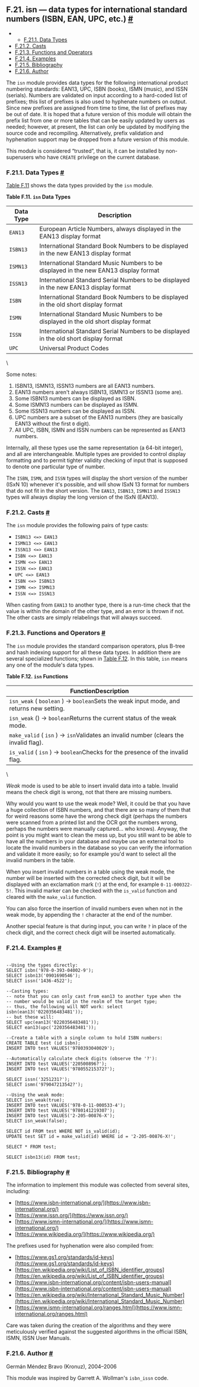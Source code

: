 ## F.21. isn — data types for international standard numbers (ISBN, EAN, UPC, etc.) [#](#ISN)

* *   [F.21.1. Data Types](isn#ISN-DATA-TYPES)
* [F.21.2. Casts](isn#ISN-CASTS)
* [F.21.3. Functions and Operators](isn#ISN-FUNCS-OPS)
* [F.21.4. Examples](isn#ISN-EXAMPLES)
* [F.21.5. Bibliography](isn#ISN-BIBLIOGRAPHY)
* [F.21.6. Author](isn#ISN-AUTHOR)

The `isn` module provides data types for the following international product numbering standards: EAN13, UPC, ISBN (books), ISMN (music), and ISSN (serials). Numbers are validated on input according to a hard-coded list of prefixes; this list of prefixes is also used to hyphenate numbers on output. Since new prefixes are assigned from time to time, the list of prefixes may be out of date. It is hoped that a future version of this module will obtain the prefix list from one or more tables that can be easily updated by users as needed; however, at present, the list can only be updated by modifying the source code and recompiling. Alternatively, prefix validation and hyphenation support may be dropped from a future version of this module.

This module is considered “trusted”, that is, it can be installed by non-superusers who have `CREATE` privilege on the current database.

### F.21.1. Data Types [#](#ISN-DATA-TYPES)

[Table F.11](isn#ISN-DATATYPES "Table F.11. isn Data Types") shows the data types provided by the `isn` module.

**Table F.11. `isn` Data Types**

| Data Type | Description                                                                           |
| --------- | ------------------------------------------------------------------------------------- |
| `EAN13`   | European Article Numbers, always displayed in the EAN13 display format                |
| `ISBN13`  | International Standard Book Numbers to be displayed in the new EAN13 display format   |
| `ISMN13`  | International Standard Music Numbers to be displayed in the new EAN13 display format  |
| `ISSN13`  | International Standard Serial Numbers to be displayed in the new EAN13 display format |
| `ISBN`    | International Standard Book Numbers to be displayed in the old short display format   |
| `ISMN`    | International Standard Music Numbers to be displayed in the old short display format  |
| `ISSN`    | International Standard Serial Numbers to be displayed in the old short display format |
| `UPC`     | Universal Product Codes                                                               |

\

Some notes:

1. ISBN13, ISMN13, ISSN13 numbers are all EAN13 numbers.
2. EAN13 numbers aren't always ISBN13, ISMN13 or ISSN13 (some are).
3. Some ISBN13 numbers can be displayed as ISBN.
4. Some ISMN13 numbers can be displayed as ISMN.
5. Some ISSN13 numbers can be displayed as ISSN.
6. UPC numbers are a subset of the EAN13 numbers (they are basically EAN13 without the first `0` digit).
7. All UPC, ISBN, ISMN and ISSN numbers can be represented as EAN13 numbers.

Internally, all these types use the same representation (a 64-bit integer), and all are interchangeable. Multiple types are provided to control display formatting and to permit tighter validity checking of input that is supposed to denote one particular type of number.

The `ISBN`, `ISMN`, and `ISSN` types will display the short version of the number (ISxN 10) whenever it's possible, and will show ISxN 13 format for numbers that do not fit in the short version. The `EAN13`, `ISBN13`, `ISMN13` and `ISSN13` types will always display the long version of the ISxN (EAN13).

### F.21.2. Casts [#](#ISN-CASTS)

The `isn` module provides the following pairs of type casts:

* `ISBN13 <=> EAN13`
* `ISMN13 <=> EAN13`
* `ISSN13 <=> EAN13`
* `ISBN <=> EAN13`
* `ISMN <=> EAN13`
* `ISSN <=> EAN13`
* `UPC <=> EAN13`
* `ISBN <=> ISBN13`
* `ISMN <=> ISMN13`
* `ISSN <=> ISSN13`

When casting from `EAN13` to another type, there is a run-time check that the value is within the domain of the other type, and an error is thrown if not. The other casts are simply relabelings that will always succeed.

### F.21.3. Functions and Operators [#](#ISN-FUNCS-OPS)

The `isn` module provides the standard comparison operators, plus B-tree and hash indexing support for all these data types. In addition there are several specialized functions; shown in [Table F.12](isn#ISN-FUNCTIONS "Table F.12. isn Functions"). In this table, `isn` means any one of the module's data types.

**Table F.12. `isn` Functions**

| FunctionDescription                                                                        |
| ------------------------------------------------------------------------------------------ |
| `isn_weak` ( `boolean` ) → `boolean`Sets the weak input mode, and returns new setting. |
| `isn_weak` () → `boolean`Returns the current status of the weak mode.                      |
| `make_valid` ( `isn` ) → `isn`Validates an invalid number (clears the invalid flag).   |
| `is_valid` ( `isn` ) → `boolean`Checks for the presence of the invalid flag.           |

\

*Weak* mode is used to be able to insert invalid data into a table. Invalid means the check digit is wrong, not that there are missing numbers.

Why would you want to use the weak mode? Well, it could be that you have a huge collection of ISBN numbers, and that there are so many of them that for weird reasons some have the wrong check digit (perhaps the numbers were scanned from a printed list and the OCR got the numbers wrong, perhaps the numbers were manually captured... who knows). Anyway, the point is you might want to clean the mess up, but you still want to be able to have all the numbers in your database and maybe use an external tool to locate the invalid numbers in the database so you can verify the information and validate it more easily; so for example you'd want to select all the invalid numbers in the table.

When you insert invalid numbers in a table using the weak mode, the number will be inserted with the corrected check digit, but it will be displayed with an exclamation mark (`!`) at the end, for example `0-11-000322-5!`. This invalid marker can be checked with the `is_valid` function and cleared with the `make_valid` function.

You can also force the insertion of invalid numbers even when not in the weak mode, by appending the `!` character at the end of the number.

Another special feature is that during input, you can write `?` in place of the check digit, and the correct check digit will be inserted automatically.

### F.21.4. Examples [#](#ISN-EXAMPLES)

```

--Using the types directly:
SELECT isbn('978-0-393-04002-9');
SELECT isbn13('0901690546');
SELECT issn('1436-4522');

--Casting types:
-- note that you can only cast from ean13 to another type when the
-- number would be valid in the realm of the target type;
-- thus, the following will NOT work: select isbn(ean13('0220356483481'));
-- but these will:
SELECT upc(ean13('0220356483481'));
SELECT ean13(upc('220356483481'));

--Create a table with a single column to hold ISBN numbers:
CREATE TABLE test (id isbn);
INSERT INTO test VALUES('9780393040029');

--Automatically calculate check digits (observe the '?'):
INSERT INTO test VALUES('220500896?');
INSERT INTO test VALUES('978055215372?');

SELECT issn('3251231?');
SELECT ismn('979047213542?');

--Using the weak mode:
SELECT isn_weak(true);
INSERT INTO test VALUES('978-0-11-000533-4');
INSERT INTO test VALUES('9780141219307');
INSERT INTO test VALUES('2-205-00876-X');
SELECT isn_weak(false);

SELECT id FROM test WHERE NOT is_valid(id);
UPDATE test SET id = make_valid(id) WHERE id = '2-205-00876-X!';

SELECT * FROM test;

SELECT isbn13(id) FROM test;
```

### F.21.5. Bibliography [#](#ISN-BIBLIOGRAPHY)

The information to implement this module was collected from several sites, including:

* [https://www.isbn-international.org/](https://www.isbn-international.org/)
* [https://www.issn.org/](https://www.issn.org/)
* [https://www.ismn-international.org/](https://www.ismn-international.org/)
* [https://www.wikipedia.org/](https://www.wikipedia.org/)

The prefixes used for hyphenation were also compiled from:

* [https://www.gs1.org/standards/id-keys](https://www.gs1.org/standards/id-keys)
* [https://en.wikipedia.org/wiki/List_of_ISBN_identifier_groups](https://en.wikipedia.org/wiki/List_of_ISBN_identifier_groups)
* [https://www.isbn-international.org/content/isbn-users-manual](https://www.isbn-international.org/content/isbn-users-manual)
* [https://en.wikipedia.org/wiki/International_Standard_Music_Number](https://en.wikipedia.org/wiki/International_Standard_Music_Number)
* [https://www.ismn-international.org/ranges.html](https://www.ismn-international.org/ranges.html)

Care was taken during the creation of the algorithms and they were meticulously verified against the suggested algorithms in the official ISBN, ISMN, ISSN User Manuals.

### F.21.6. Author [#](#ISN-AUTHOR)

Germán Méndez Bravo (Kronuz), 2004–2006

This module was inspired by Garrett A. Wollman's `isbn_issn` code.